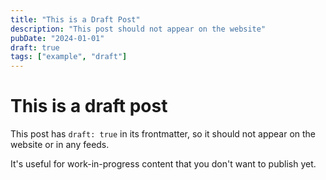 ```yaml
---
title: "This is a Draft Post"
description: "This post should not appear on the website"
pubDate: "2024-01-01"
draft: true
tags: ["example", "draft"]
---
```


# This is a draft post

This post has `draft: true` in its frontmatter, so it should not appear on the website or in any feeds.

It's useful for work-in-progress content that you don't want to publish yet.
